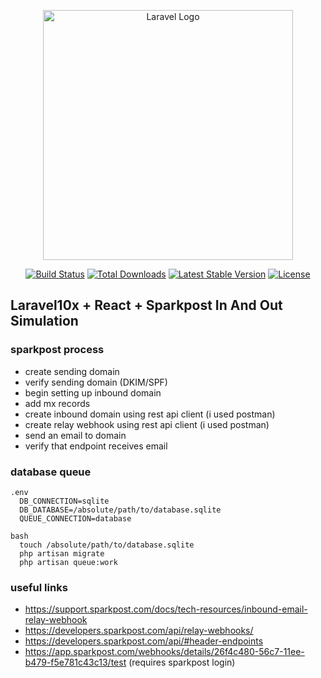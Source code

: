 <p align="center"><a href="https://laravel.com" target="_blank"><img src="https://raw.githubusercontent.com/laravel/art/master/logo-lockup/5%20SVG/2%20CMYK/1%20Full%20Color/laravel-logolockup-cmyk-red.svg" width="400" alt="Laravel Logo"></a></p>

<p align="center">
<a href="https://github.com/laravel/framework/actions"><img src="https://github.com/laravel/framework/workflows/tests/badge.svg" alt="Build Status"></a>
<a href="https://packagist.org/packages/laravel/framework"><img src="https://img.shields.io/packagist/dt/laravel/framework" alt="Total Downloads"></a>
<a href="https://packagist.org/packages/laravel/framework"><img src="https://img.shields.io/packagist/v/laravel/framework" alt="Latest Stable Version"></a>
<a href="https://packagist.org/packages/laravel/framework"><img src="https://img.shields.io/packagist/l/laravel/framework" alt="License"></a>
</p>

## Laravel10x + React + Sparkpost In And Out Simulation
### sparkpost process
* create sending domain
* verify sending domain (DKIM/SPF)
* begin setting up inbound domain
* add mx records
* create inbound domain using rest api client (i used postman)
* create relay webhook using rest api client (i used postman)
* send an email to domain
* verify that endpoint receives email

### database queue
```
.env
  DB_CONNECTION=sqlite
  DB_DATABASE=/absolute/path/to/database.sqlite
  QUEUE_CONNECTION=database

bash
  touch /absolute/path/to/database.sqlite
  php artisan migrate
  php artisan queue:work
```

### useful links
* https://support.sparkpost.com/docs/tech-resources/inbound-email-relay-webhook
* https://developers.sparkpost.com/api/relay-webhooks/
* https://developers.sparkpost.com/api/#header-endpoints
* https://app.sparkpost.com/webhooks/details/26f4c480-56c7-11ee-b479-f5e781c43c13/test (requires sparkpost login)